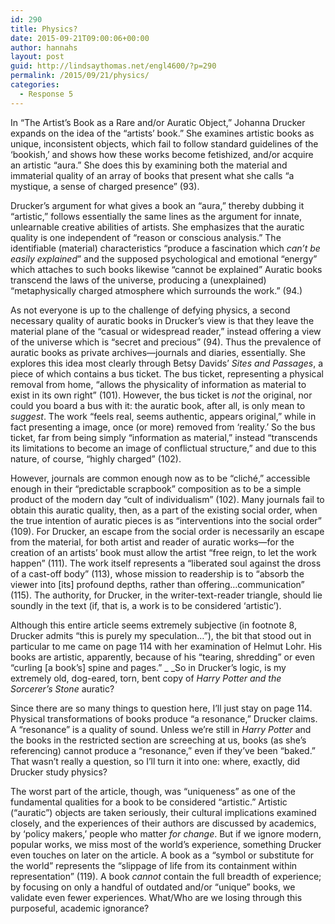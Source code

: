 ```yaml
---
id: 290
title: Physics?
date: 2015-09-21T09:00:06+00:00
author: hannahs
layout: post
guid: http://lindsaythomas.net/engl4600/?p=290
permalink: /2015/09/21/physics/
categories:
  - Response 5
---
```

In “The Artist’s Book as a Rare and/or Auratic Object,” Johanna Drucker expands on the idea of the “artists’ book.” She examines artistic books as unique, inconsistent objects, which fail to follow standard guidelines of the ‘bookish,’ and shows how these works become fetishized, and/or acquire an artistic “aura.” She does this by examining both the material and immaterial quality of an array of books that present what she calls “a mystique, a sense of charged presence” (93).

Drucker’s argument for what gives a book an “aura,” thereby dubbing it “artistic,” follows essentially the same lines as the argument for innate, unlearnable creative abilities of artists. She emphasizes that the auratic quality is one independent of “reason or conscious analysis.” The identifiable (material) characteristics “produce a fascination which _can’t be easily explained_” and the supposed psychological and emotional “energy” which attaches to such books likewise “cannot be explained” Auratic books transcend the laws of the universe, producing a (unexplained) “metaphysically charged atmosphere which surrounds the work.” (94.)

As not everyone is up to the challenge of defying physics, a second necessary quality of auratic books in Drucker’s view is that they leave the material plane of the “casual or widespread reader,” instead offering a view of the universe which is “secret and precious” (94). Thus the prevalence of auratic books as private archives—journals and diaries, essentially. She explores this idea most clearly through Betsy Davids’ _Sites and Passages_, a piece of which contains a bus ticket. The bus ticket, representing a physical removal from home, “allows the physicality of information as material to exist in its own right” (101). However, the bus ticket is _not_ the original, nor could you board a bus with it: the auratic book, after all, is only mean to _suggest_. The work “feels real, seems authentic, appears original,” while in fact presenting a image, once (or more) removed from ‘reality.’ So the bus ticket, far from being simply “information as material,” instead “transcends its limitations to become an image of conflictual structure,” and due to this nature, of course, “highly charged” (102).

However, journals are common enough now as to be “cliché,” accessible enough in their “predictable scrapbook” composition as to be a simple product of the modern day “cult of individualism” (102). Many journals fail to obtain this auratic quality, then, as a part of the existing social order, when the true intention of auratic pieces is as “interventions into the social order” (109). For Drucker, an escape from the social order is necessarily an escape from the material, for both artist and reader of auratic works—for the creation of an artists’ book must allow the artist “free reign, to let the work happen” (111). The work itself represents a “liberated soul against the dross of a cast-off body” (113), whose mission to readership is to “absorb the viewer into [its] profound depths, rather than offering…communication” (115). The authority, for Drucker, in the writer-text-reader triangle, should lie soundly in the text (if, that is, a work is to be considered ‘artistic’).

Although this entire article seems extremely subjective (in footnote 8, Drucker admits “this is purely my speculation…”), the bit that stood out in particular to me came on page 114 with her examination of Helmut Lohr. His books are artistic, apparently, because of his “tearing, shredding” or even “curling [a book’s] spine and pages.” _ _So in Drucker&#8217;s logic, is my extremely old, dog-eared, torn, bent copy of _Harry Potter and the Sorcerer’s Stone_ auratic?

Since there are so many things to question here, I’ll just stay on page 114. Physical transformations of books produce “a resonance,” Drucker claims. A “resonance” is a quality of sound. Unless we’re still in _Harry Potter_ and the books in the restricted section are screeching at us, books (as she’s referencing) cannot produce a “resonance,” even if they’ve been “baked.” That wasn’t really a question, so I’ll turn it into one: where, exactly, did Drucker study physics?

The worst part of the article, though, was “uniqueness” as one of the fundamental qualities for a book to be considered “artistic.” Artistic (“auratic”) objects are taken seriously, their cultural implications examined closely, and the experiences of their authors are discussed by academics, by ‘policy makers,’ people who matter _for change_. But if we ignore modern, popular works, we miss most of the world’s experience, something Drucker even touches on later on the article. A book as a “symbol or substitute for the world” represents the “slippage of life from its containment within representation” (119). A book _cannot_ contain the full breadth of experience; by focusing on only a handful of outdated and/or “unique” books, we validate even fewer experiences. What/Who are we losing through this purposeful, academic ignorance?